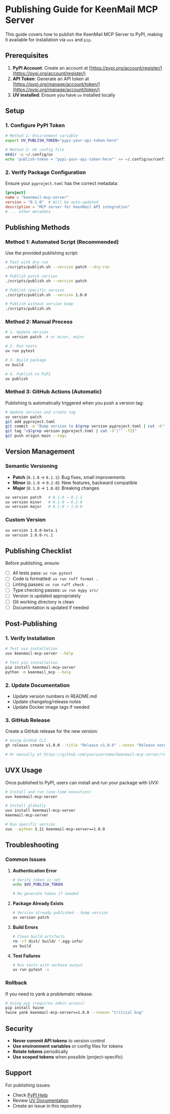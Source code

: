# Publishing Guide for KeenMail MCP Server

This guide covers how to publish the KeenMail MCP Server to PyPI, making it available for installation via `uvx` and `pip`.

## Prerequisites

1. **PyPI Account**: Create an account at [https://pypi.org/account/register/](https://pypi.org/account/register/)
2. **API Token**: Generate an API token at [https://pypi.org/manage/account/token/](https://pypi.org/manage/account/token/)
3. **UV installed**: Ensure you have `uv` installed locally

## Setup

### 1. Configure PyPI Token

```bash
# Method 1: Environment variable
export UV_PUBLISH_TOKEN="pypi-your-api-token-here"

# Method 2: UV config file
mkdir -p ~/.config/uv
echo 'publish-token = "pypi-your-api-token-here"' >> ~/.config/uv/config.toml
```

### 2. Verify Package Configuration

Ensure your `pyproject.toml` has the correct metadata:

```toml
[project]
name = "keenmail-mcp-server"
version = "0.1.0"  # Will be auto-updated
description = "MCP server for KeenMail API integration"
# ... other metadata
```

## Publishing Methods

### Method 1: Automated Script (Recommended)

Use the provided publishing script:

```bash
# Test with dry run
./scripts/publish.sh --version patch --dry-run

# Publish patch version
./scripts/publish.sh --version patch

# Publish specific version
./scripts/publish.sh --version 1.0.0

# Publish without version bump
./scripts/publish.sh
```

### Method 2: Manual Process

```bash
# 1. Update version
uv version patch  # or minor, major

# 2. Run tests
uv run pytest

# 3. Build package
uv build

# 4. Publish to PyPI
uv publish
```

### Method 3: GitHub Actions (Automatic)

Publishing is automatically triggered when you push a version tag:

```bash
# Update version and create tag
uv version patch
git add pyproject.toml
git commit -m "Bump version to $(grep version pyproject.toml | cut -d'\"' -f2)"
git tag "v$(grep version pyproject.toml | cut -d'\"' -f2)"
git push origin main --tags
```

## Version Management

### Semantic Versioning

- **Patch** (`0.1.0` → `0.1.1`): Bug fixes, small improvements
- **Minor** (`0.1.0` → `0.2.0`): New features, backward compatible
- **Major** (`0.1.0` → `1.0.0`): Breaking changes

```bash
uv version patch   # 0.1.0 → 0.1.1
uv version minor   # 0.1.0 → 0.2.0  
uv version major   # 0.1.0 → 1.0.0
```

### Custom Version

```bash
uv version 1.0.0-beta.1
uv version 2.0.0-rc.1
```

## Publishing Checklist

Before publishing, ensure:

- [ ] All tests pass: `uv run pytest`
- [ ] Code is formatted: `uv run ruff format .`
- [ ] Linting passes: `uv run ruff check .`
- [ ] Type checking passes: `uv run mypy src/`
- [ ] Version is updated appropriately
- [ ] Git working directory is clean
- [ ] Documentation is updated if needed

## Post-Publishing

### 1. Verify Installation

```bash
# Test uvx installation
uvx keenmail-mcp-server --help

# Test pip installation
pip install keenmail-mcp-server
python -m keenmail_mcp --help
```

### 2. Update Documentation

- Update version numbers in README.md
- Update changelog/release notes
- Update Docker image tags if needed

### 3. GitHub Release

Create a GitHub release for the new version:

```bash
# Using GitHub CLI
gh release create v1.0.0 --title "Release v1.0.0" --notes "Release notes here"

# Or manually at https://github.com/yourusername/keenmail-mcp-server/releases
```

## UVX Usage

Once published to PyPI, users can install and run your package with UVX:

```bash
# Install and run (one-time execution)
uvx keenmail-mcp-server

# Install globally
uvx install keenmail-mcp-server
keenmail-mcp-server

# Run specific version
uvx --python 3.11 keenmail-mcp-server==1.0.0
```

## Troubleshooting

### Common Issues

1. **Authentication Error**
   ```bash
   # Verify token is set
   echo $UV_PUBLISH_TOKEN
   
   # Re-generate token if needed
   ```

2. **Package Already Exists**
   ```bash
   # Version already published - bump version
   uv version patch
   ```

3. **Build Errors**
   ```bash
   # Clean build artifacts
   rm -rf dist/ build/ *.egg-info/
   uv build
   ```

4. **Test Failures**
   ```bash
   # Run tests with verbose output
   uv run pytest -v
   ```

### Rollback

If you need to yank a problematic release:

```bash
# Using pip (requires admin access)
pip install twine
twine yank keenmail-mcp-server==1.0.0 --reason "Critical bug"
```

## Security

- **Never commit API tokens** to version control
- **Use environment variables** or config files for tokens
- **Rotate tokens** periodically
- **Use scoped tokens** when possible (project-specific)

## Support

For publishing issues:
- Check [PyPI Help](https://pypi.org/help/)
- Review [UV Documentation](https://docs.astral.sh/uv/)
- Create an issue in this repository